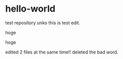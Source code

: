 # hello-world
test repository
unko
this is test edit.

 hoge
 
hoge

edited 2 files at the same time!!
deleted the bad word.